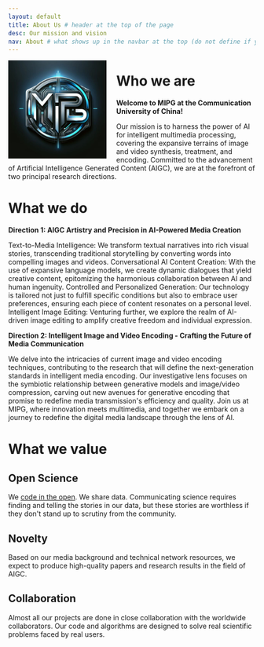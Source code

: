 ```yaml
---
layout: default
title: About Us # header at the top of the page
desc: Our mission and vision
nav: About # what shows up in the navbar at the top (do not define if you don't want page in the navbar)
---
```


<img src="images/MIPG.jpg" style="float:left; margin-right: 20px; margin-bottom: 10px" width="200px">

# Who we are

**Welcome to MIPG at the Communication University of China!**

Our mission is to harness the power of AI for intelligent multimedia processing, covering the expansive terrains of image and video synthesis, treatment, and encoding. Committed to the advancement of Artificial Intelligence Generated Content (AIGC), we are at the forefront of two principal research directions.
# What we do
**Direction 1: AIGC Artistry and Precision in AI-Powered Media Creation**

Text-to-Media Intelligence: We transform textual narratives into rich visual stories, transcending traditional storytelling by converting words into compelling images and videos.
Conversational AI Content Creation: With the use of expansive language models, we create dynamic dialogues that yield creative content, epitomizing the harmonious collaboration between AI and human ingenuity.
Controlled and Personalized Generation: Our technology is tailored not just to fulfill specific conditions but also to embrace user preferences, ensuring each piece of content resonates on a personal level.
Intelligent Image Editing: Venturing further, we explore the realm of AI-driven image editing to amplify creative freedom and individual expression.

**Direction 2: Intelligent Image and Video Encoding - Crafting the Future of Media Communication**

We delve into the intricacies of current image and video encoding techniques, contributing to the research that will define the next-generation standards in intelligent media encoding.
Our investigative lens focuses on the symbiotic relationship between generative models and image/video compression, carving out new avenues for generative encoding that promise to redefine media transmission's efficiency and quality.
Join us at MIPG, where innovation meets multimedia, and together we embark on a journey to redefine the digital media landscape through the lens of AI.



# What we value

## Open Science
We [code in the open](https://github.com/MIPG). We share data. Communicating science requires finding and telling the stories in our data, but these stories are worthless if they don't stand up to scrutiny from the community.


## Novelty
Based on our media background and technical network resources, we expect to produce high-quality papers and research results in the field of AIGC.

## Collaboration 
Almost all our projects are done in close collaboration with the worldwide collaborators. Our code and algorithms are designed to solve real scientific problems faced by real users.


<br><br>
<br><br>



